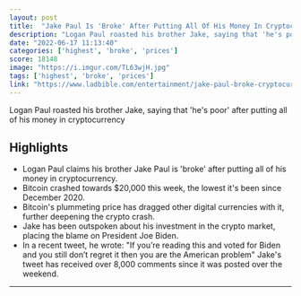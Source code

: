 ```yaml
---
layout: post
title:  "Jake Paul Is 'Broke' After Putting All Of His Money In Cryptocurrency"
description: "Logan Paul roasted his brother Jake, saying that 'he's poor' after putting all of his money in cryptocurrency"
date: "2022-06-17 11:13:40"
categories: ['highest', 'broke', 'prices']
score: 18148
image: "https://i.imgur.com/TL63wjH.jpg"
tags: ['highest', 'broke', 'prices']
link: "https://www.ladbible.com/entertainment/jake-paul-broke-cryptocurrency-logan-20220616"
---
```


Logan Paul roasted his brother Jake, saying that 'he's poor' after putting all of his money in cryptocurrency

## Highlights

- Logan Paul claims his brother Jake Paul is 'broke' after putting all of his money in cryptocurrency.
- Bitcoin crashed towards $20,000 this week, the lowest it's been since December 2020.
- Bitcoin's plummeting price has dragged other digital currencies with it, further deepening the crypto crash.
- Jake has been outspoken about his investment in the crypto market, placing the blame on President Joe Biden.
- In a recent tweet, he wrote: "If you’re reading this and voted for Biden and you still don’t regret it then you are the American problem" Jake's tweet has received over 8,000 comments since it was posted over the weekend.

---
